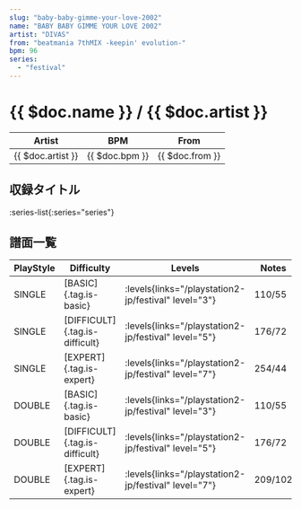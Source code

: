 ```yaml
---
slug: "baby-baby-gimme-your-love-2002"
name: "BABY BABY GIMME YOUR LOVE 2002"
artist: "DIVAS"
from: "beatmania 7thMIX -keepin' evolution-"
bpm: 96
series:
  - "festival"
---
```


# {{ $doc.name }} / {{ $doc.artist }}

|Artist|BPM|From|
|------|---|----|
|{{ $doc.artist }}|{{ $doc.bpm }}|{{ $doc.from }}|

## 収録タイトル

:series-list{:series="series"}

## 譜面一覧

|PlayStyle|Difficulty|Levels|Notes|Movie|
|---------|----------|------|-----|-----|
|SINGLE|[BASIC]{.tag.is-basic}|<div class="field is-grouped is-grouped-multiline"> :levels{links="/playstation2-jp/festival" level="3"}</div>|110/55||
|SINGLE|[DIFFICULT]{.tag.is-difficult}|<div class="field is-grouped is-grouped-multiline"> :levels{links="/playstation2-jp/festival" level="5"}</div>|176/72||
|SINGLE|[EXPERT]{.tag.is-expert}|<div class="field is-grouped is-grouped-multiline"> :levels{links="/playstation2-jp/festival" level="7"}</div>|254/44||
|DOUBLE|[BASIC]{.tag.is-basic}|<div class="field is-grouped is-grouped-multiline"> :levels{links="/playstation2-jp/festival" level="3"}</div>|110/55||
|DOUBLE|[DIFFICULT]{.tag.is-difficult}|<div class="field is-grouped is-grouped-multiline"> :levels{links="/playstation2-jp/festival" level="5"}</div>|176/72||
|DOUBLE|[EXPERT]{.tag.is-expert}|<div class="field is-grouped is-grouped-multiline"> :levels{links="/playstation2-jp/festival" level="7"}</div>|209/102||
